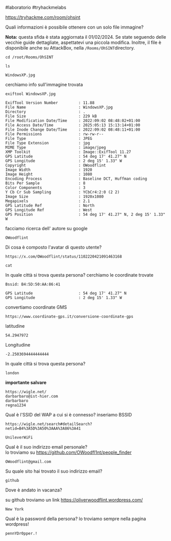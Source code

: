 
#laboratorio #tryhackmelabs 

https://tryhackme.com/room/ohsint

Quali informazioni è possibile ottenere con un solo file immagine?

**Nota:** questa sfida è stata aggiornata il 01/02/2024. Se state seguendo delle vecchie guide dettagliate, aspettatevi una piccola modifica. Inoltre, il file è disponibile anche su AttackBox, nella `/Rooms/OhSINT`directory.

```
cd /root/Rooms/OhSINT
```

```
ls
```

```
WindowsXP.jpg
```
cerchiamo info sull'immagine trovata
```
exiftool WindowsXP.jpg
```

```
ExifTool Version Number         : 11.88
File Name                       : WindowsXP.jpg
Directory                       : .
File Size                       : 229 kB
File Modification Date/Time     : 2022:09:02 08:48:02+01:00
File Access Date/Time           : 2025:05:13 15:13:14+01:00
File Inode Change Date/Time     : 2022:09:02 08:48:11+01:00
File Permissions                : rw-rw-r--
File Type                       : JPEG
File Type Extension             : jpg
MIME Type                       : image/jpeg
XMP Toolkit                     : Image::ExifTool 11.27
GPS Latitude                    : 54 deg 17' 41.27" N
GPS Longitude                   : 2 deg 15' 1.33" W
Copyright                       : OWoodflint
Image Width                     : 1920
Image Height                    : 1080
Encoding Process                : Baseline DCT, Huffman coding
Bits Per Sample                 : 8
Color Components                : 3
Y Cb Cr Sub Sampling            : YCbCr4:2:0 (2 2)
Image Size                      : 1920x1080
Megapixels                      : 2.1
GPS Latitude Ref                : North
GPS Longitude Ref               : West
GPS Position                    : 54 deg 17' 41.27" N, 2 deg 15' 1.33" W

```
facciamo ricerca dell' autore su google
```
OWoodflint
```
Di cosa è composto l'avatar di questo utente?
```
https://x.com/OWoodflint/status/1102220421091463168
```
```
cat
```
In quale città si trova questa persona?
cerchiamo le coordinate trovate

```
Bssid: B4:5D:50:AA:86:41
```
```
GPS Latitude                    : 54 deg 17' 41.27" N
GPS Longitude                   : 2 deg 15' 1.33" W
```
convertiamo coordinate GMS
```
https://www.coordinate-gps.it/conversione-coordinate-gps
```
latitudine
```
54.2947972
```
Longitudine
```
-2.2503694444444444
```

In quale città si trova questa persona?
```
london
```

**importante salvare**
```
https://wigle.net/
darbarbaro@ist-hier.com
darbarbaro
regna1234
```

Qual è l'SSID del WAP a cui si è connesso?
inseriamo BSSID
```
https://wigle.net/search#detailSearch?netid=B4%3A5D%3A50%3AAA%3A86%3A41
```

```
UnileverWiFi
```

Qual è il suo indirizzo email personale?  
lo troviamo su https://github.com/OWoodfl1nt/people_finder
```
OWoodflint@gmail.com
```

Su quale sito hai trovato il suo indirizzo email?

```
github
```

Dove è andato in vacanza?  

su github troviamo un link
https://oliverwoodflint.wordpress.com/
```
New York
```

Qual è la password della persona?
lo troviamo sempre nella pagina wordpress!
```
pennYDr0pper.!
```
